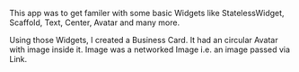 This app was to get familer with some basic Widgets like StatelessWidget, Scaffold, Text, Center, Avatar and many more.

Using those Widgets, I created a Business Card. It had an circular Avatar with image inside it. Image was a networked Image i.e. an image passed via Link.
